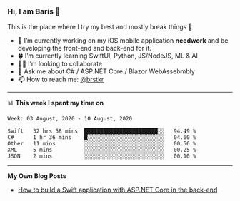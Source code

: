 ### Hi, I am Baris 👋

This is the place where I try my best and mostly break things :rofl:


- 🔭  I’m currently working on my iOS mobile application **needwork** and be developing the front-end and back-end for it.
- 🍀  I’m currently learning SwiftUI, Python, JS/NodeJS, ML & AI
- ✌🏻  I’m looking to collaborate
- 💬  Ask me about C# / ASP.NET Core / Blazor WebAssebmbly
- 📫  How to reach me: [@brstkr](https://brstkr.com/contact.html)

---------

📊 **This week I spent my time on**
<!--START_SECTION:waka-->
```text
Week: 03 August, 2020 - 10 August, 2020

Swift   32 hrs 58 mins  ███████████████████████░░   94.49 % 
C#      1 hr 36 mins    █░░░░░░░░░░░░░░░░░░░░░░░░   04.60 % 
Other   11 mins         ░░░░░░░░░░░░░░░░░░░░░░░░░   00.56 % 
XML     5 mins          ░░░░░░░░░░░░░░░░░░░░░░░░░   00.25 % 
JSON    2 mins          ░░░░░░░░░░░░░░░░░░░░░░░░░   00.10 %
```
<!--END_SECTION:waka-->

---------

**My Own Blog Posts**
 - [How to build a Swift application with ASP.NET Core in the back-end](https://medium.com/@brstkr3/how-to-connect-your-swift-application-to-an-asp-net-core-back-end-cc0ab9a4fba8)
